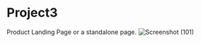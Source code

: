 # Project3
Product Landing Page or a standalone page.
![Screenshot (101)](https://user-images.githubusercontent.com/83290371/129478238-5cf976d0-011e-48bc-8f33-539dd9379366.png)
